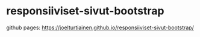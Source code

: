 # responsiiviset-sivut-bootstrap

github pages: 
https://joelturtiainen.github.io/responsiiviset-sivut-bootstrap/
